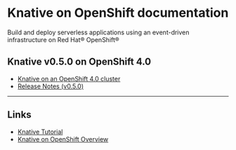 # Knative on OpenShift documentation


Build and deploy serverless applications using an event-driven infrastructure on Red Hat® OpenShift®


## Knative v0.5.0 on OpenShift 4.0
* [Knative on an OpenShift 4.0 cluster](versions/v050/knative-v050-OCP-4x.md)
* [Release Notes (v0.5.0)](versions/v050/rn-knative-v050-OCP-4x.md)

--------------
## Links
* [Knative Tutorial](https://redhat-developer-demos.github.io/knative-tutorial)
* [Knative on OpenShift Overview](https://www.openshift.com/learn/topics/knative)
